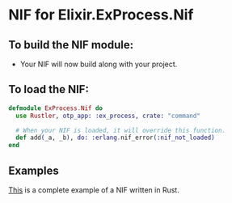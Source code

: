 # NIF for Elixir.ExProcess.Nif

## To build the NIF module:

- Your NIF will now build along with your project.

## To load the NIF:

```elixir
defmodule ExProcess.Nif do
  use Rustler, otp_app: :ex_process, crate: "command"

  # When your NIF is loaded, it will override this function.
  def add(_a, _b), do: :erlang.nif_error(:nif_not_loaded)
end
```

## Examples

[This](https://github.com/rusterlium/NifIo) is a complete example of a NIF written in Rust.
